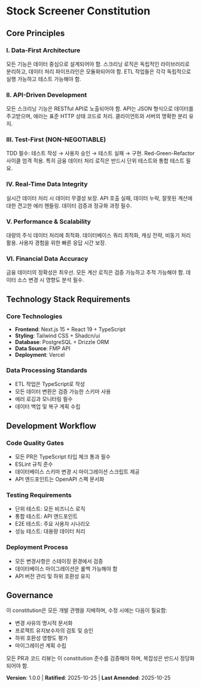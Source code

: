 # Stock Screener Constitution

## Core Principles

### I. Data-First Architecture

모든 기능은 데이터 중심으로 설계되어야 함. 스크리닝 로직은 독립적인 라이브러리로 분리하고, 데이터 처리 파이프라인은 모듈화되어야 함. ETL 작업들은 각각 독립적으로 실행 가능하고 테스트 가능해야 함.

### II. API-Driven Development

모든 스크리닝 기능은 RESTful API로 노출되어야 함. API는 JSON 형식으로 데이터를 주고받으며, 에러는 표준 HTTP 상태 코드로 처리. 클라이언트와 서버의 명확한 분리 유지.

### III. Test-First (NON-NEGOTIABLE)

TDD 필수: 테스트 작성 → 사용자 승인 → 테스트 실패 → 구현. Red-Green-Refactor 사이클 엄격 적용. 특히 금융 데이터 처리 로직은 반드시 단위 테스트와 통합 테스트 필요.

### IV. Real-Time Data Integrity

실시간 데이터 처리 시 데이터 무결성 보장. API 호출 실패, 데이터 누락, 잘못된 계산에 대한 견고한 에러 핸들링. 데이터 검증과 정규화 과정 필수.

### V. Performance & Scalability

대량의 주식 데이터 처리에 최적화. 데이터베이스 쿼리 최적화, 캐싱 전략, 비동기 처리 활용. 사용자 경험을 위한 빠른 응답 시간 보장.

### VI. Financial Data Accuracy

금융 데이터의 정확성은 최우선. 모든 계산 로직은 검증 가능하고 추적 가능해야 함. 데이터 소스 변경 시 영향도 분석 필수.

## Technology Stack Requirements

### Core Technologies

- **Frontend**: Next.js 15 + React 19 + TypeScript
- **Styling**: Tailwind CSS + Shadcn/ui
- **Database**: PostgreSQL + Drizzle ORM
- **Data Source**: FMP API
- **Deployment**: Vercel

### Data Processing Standards

- ETL 작업은 TypeScript로 작성
- 모든 데이터 변환은 검증 가능한 스키마 사용
- 에러 로깅과 모니터링 필수
- 데이터 백업 및 복구 계획 수립

## Development Workflow

### Code Quality Gates

- 모든 PR은 TypeScript 타입 체크 통과 필수
- ESLint 규칙 준수
- 데이터베이스 스키마 변경 시 마이그레이션 스크립트 제공
- API 엔드포인트는 OpenAPI 스펙 문서화

### Testing Requirements

- 단위 테스트: 모든 비즈니스 로직
- 통합 테스트: API 엔드포인트
- E2E 테스트: 주요 사용자 시나리오
- 성능 테스트: 대용량 데이터 처리

### Deployment Process

- 모든 변경사항은 스테이징 환경에서 검증
- 데이터베이스 마이그레이션은 롤백 가능해야 함
- API 버전 관리 및 하위 호환성 유지

## Governance

이 constitution은 모든 개발 관행을 지배하며, 수정 시에는 다음이 필요함:

- 변경 사유의 명시적 문서화
- 프로젝트 유지보수자의 검토 및 승인
- 하위 호환성 영향도 평가
- 마이그레이션 계획 수립

모든 PR과 코드 리뷰는 이 constitution 준수를 검증해야 하며, 복잡성은 반드시 정당화되어야 함.

**Version**: 1.0.0 | **Ratified**: 2025-10-25 | **Last Amended**: 2025-10-25
